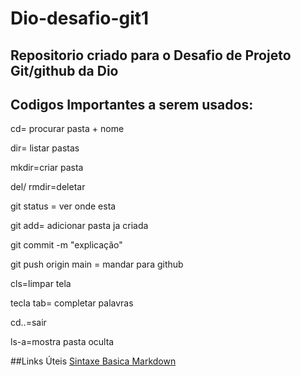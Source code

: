 # Dio-desafio-git1
## Repositorio criado para o Desafio de Projeto Git/github da Dio

## Codigos Importantes a serem usados:

cd= procurar pasta + nome

dir= listar pastas

mkdir=criar pasta                          

del/ rmdir=deletar

git status = ver onde esta

git add= adicionar pasta ja criada

git commit -m "explicação"

git push origin main = mandar para github

cls=limpar tela

tecla tab= completar palavras

cd..=sair

ls-a=mostra pasta oculta


##Links Úteis
[Sintaxe Basica Markdown](https://www.markdownguide.org/)
